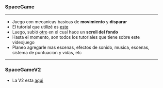 ### SpaceGame
---
* Juego con mecanicas basicas de **movimiento** y **disparar** 
* El tutorial que utilizé es [este](https://www.youtube.com/watch?v=QkOd8nRZB_M)  
* Luego, subió [otro](https://www.youtube.com/watch?v=yln1wdHDqB0&t=306s) en el cual hace un **scroll del fondo** 
* Hasta el momento, son todos los tutoriales que tiene sobre este videojuego
* Planeo agregarle mas escenas, efectos de sonido, musica, escenas, sistema de puntuacion y vidas, etc
---
### SpaceGameV2
* La V2 esta [aqui](https://github.com/MarcoPaoletta/SpaceGameV2)
